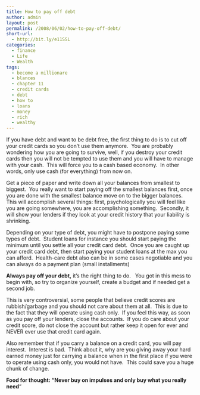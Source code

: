 ```yaml
---
title: How to pay off debt
author: admin
layout: post
permalink: /2008/06/02/how-to-pay-off-debt/
short-url:
  - http://bit.ly/e11SSL
categories:
  - finance
  - Life
  - Wealth
tags:
  - become a millionare
  - blances
  - chapter 11
  - credit cards
  - debt
  - how to
  - loans
  - money
  - rich
  - wealthy
---
```

If you have debt and want to be debt free, the first thing to do is to cut off your credit cards so you don&#8217;t use them anymore.  You are probably wondering how you are going to survive, well, if you destroy your credit cards then you will not be tempted to use them and you will have to manage with your cash.  This will force you to a cash based economy.  In other words, only use cash (for everything) from now on.

Get a piece of paper and write down all your balances from smallest to biggest.  You really want to start paying off the smallest balances first, once you are done with the smallest balance move on to the bigger balances.  This will accomplish several things: first, psychologically you will feel like you are going somewhere, you are accomplishing something.  Secondly, it will show your lenders if they look at your credit history that your liability is shrinking.

Depending on your type of debt, you might have to postpone paying some types of debt.  Student loans for instance you should start paying the minimum until you settle all your credit card debt.  Once you are caught up your credit card debt, then start paying your student loans at the max you can afford.  Health-care debt also can be in some cases negotiable and you can always do a payment plan (small installments)

**Always pay off your debt,** it&#8217;s the right thing to do.   You got in this mess to begin with, so try to organize yourself, create a budget and if needed get a second job.

This is very controversial, some people that believe credit scores are rubbish/garbage and you should not care about them at all.  This is due to the fact that they will operate using cash only.  If you feel this way, as soon as you pay off your lenders, close the accounts.  If you do care about your credit score, do not close the account but rather keep it open for ever and NEVER ever use that credit card again.

Also remember that if you carry a balance on a credit card, you will pay interest.  Interest is bad.  Think about it, why are you giving away your hard earned money just for carrying a balance when in the first place if you were to operate using cash only, you would not have.  This could save you a huge chunk of change.

**Food for thought: &#8220;Never buy on impulses and only buy what you really need**&#8220;